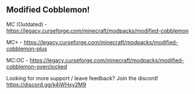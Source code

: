 ## Modified Cobblemon!

MC (Outdated) - https://legacy.curseforge.com/minecraft/modpacks/modified-cobblemon

MC+ - https://legacy.curseforge.com/minecraft/modpacks/modified-cobblemon-plus

MC:OC - https://legacy.curseforge.com/minecraft/modpacks/modified-cobblemon-overclocked


Looking for more support / leave feedback? Join the discord!
https://discord.gg/k4jWHxy2M9
